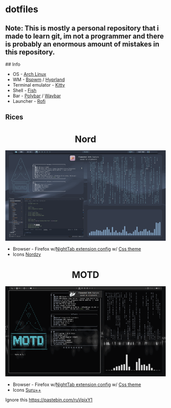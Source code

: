 <h1> dotfiles </h1>
<h2> Note: This is mostly a personal repository that i made to learn git, im not a programmer and there is probably an enormous amount of mistakes in this repository. </h2>
## Info

+ OS - [Arch Linux](https://archlinux.org/) 
+ WM - [Bspwm](https://github.com/baskerville/bspwm) / [Hyprland](https://hyprland.org/)
+ Terminal emulator - [Kitty](https://github.com/kovidgoyal/kitty)
+ Shell - [Fish](https://github.com/fish-shell/fish-shell)
+ Bar - [Polybar](https://github.com/polybar/polybar) / [Waybar](https://github.com/Alexays/Waybar)
+ Launcher - [Rofi](https://github.com/davatorium/rofi) 

## Rices
<p align="center">

<h1 align="center">Nord</h1>

![Alt text](bspwm/Nord/Screenshot/rice.gif)
<sup><sub>

+ Browser - Firefox w/[NightTab extension config](https://pastebin.com/NPshcAeh) w/ [Css theme](https://github.com/BlueFalconHD/SimpleFox-Feather/) 
+ Icons [Nordzy](https://github.com/alvatip/Nordzy-icon)

</sub></sup>

<h1 align="center">MOTD</h1>

![Alt text](bspwm/MOTD/screenshots/rice.gif)
<sup><sub>

+ Browser - Firefox w/[NightTab extension config](https://pastebin.com/yx91UqqD) w/ [Css theme](https://github.com/BlueFalconHD/SimpleFox-Feather/) 
+ Icons [Suru++](https://github.com/gusbemacbe/suru-plus-aspromauros)

</sub></sup>

Ignore this
https://pastebin.com/ruVpixY1

</p>

